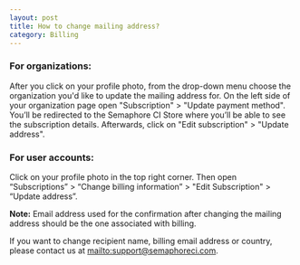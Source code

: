```yaml
---
layout: post
title: How to change mailing address?
category: Billing
---
```


### For organizations:

After you click on your profile photo, from the drop-down menu choose the organization you'd like to update the mailing address for. On the left side of your organization page open "Subscription" > "Update payment method". You’ll be redirected to the Semaphore CI Store where you’ll be able to see the subscription details. Afterwards, click on "Edit subscription" > "Update address".

### For user accounts:

Click on your profile photo in the top right corner. Then open “Subscriptions” > “Change billing information” > "Edit Subscription" > “Update address”.

__Note:__
Email address used for the confirmation after changing the mailing address should be the one associated with billing.

If you want to change recipient name, billing email address or country, please
contact us at <mailto:support@semaphoreci.com>.
